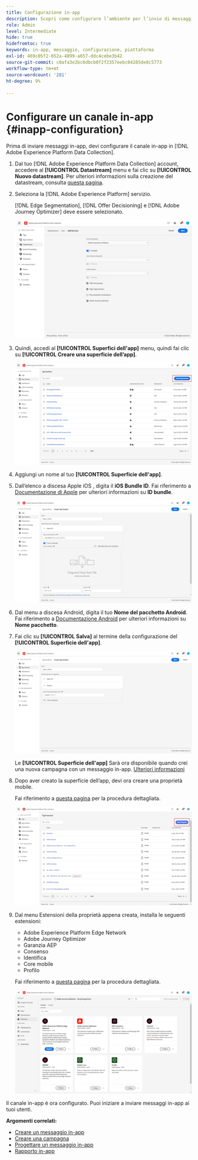 ```yaml
---
title: Configurazione in-app
description: Scopri come configurare l’ambiente per l’invio di messaggi in-app con Journey Optimizer
role: Admin
level: Intermediate
hide: true
hidefromtoc: true
keywords: in-app, messaggio, configurazione, piattaforma
exl-id: 469c05f2-652a-4899-a657-ddc4cebe3b42
source-git-commit: c0afa3e2bc6dbcb0f2f2357eebc04285de8c5773
workflow-type: tm+mt
source-wordcount: '281'
ht-degree: 9%

---
```


# Configurare un canale in-app {#inapp-configuration}

Prima di inviare messaggi in-app, devi configurare il canale in-app in [!DNL Adobe Experience Platform Data Collection].

1. Dal tuo [!DNL Adobe Experience Platform Data Collection] account, accedere al **[!UICONTROL Datastream]** menu e fai clic su **[!UICONTROL Nuovo datastream]**. Per ulteriori informazioni sulla creazione del datastream, consulta [questa pagina](https://aep-sdks.gitbook.io/docs/getting-started/configure-datastreams).

1. Seleziona la [!DNL Adobe Experience Platform] servizio.

   [!DNL Edge Segmentation], [!DNL Offer Decisioning] e [!DNL Adobe Journey Optimizer] deve essere selezionato.

   ![](assets/inapp_config_6.png)

1. Quindi, accedi al **[!UICONTROL Superfici dell&#39;app]** menu, quindi fai clic su **[!UICONTROL Creare una superficie dell’app]**.

   ![](assets/inapp_config_1.png)

1. Aggiungi un nome al tuo **[!UICONTROL Superficie dell&#39;app]**.

1. Dall’elenco a discesa Apple iOS , digita il **iOS Bundle ID**. Fai riferimento a [Documentazione di Apple](https://developer.apple.com/documentation/appstoreconnectapi/bundle_ids) per ulteriori informazioni su **ID bundle**.

   ![](assets/inapp_config_2.png)

1. Dal menu a discesa Android, digita il tuo **Nome del pacchetto Android**. Fai riferimento a [Documentazione Android](https://support.google.com/admob/answer/9972781?hl=en#:~:text=The%20package%20name%20of%20an,supported%20third%2Dparty%20Android%20stores) per ulteriori informazioni su **Nome pacchetto**.

1. Fai clic su **[!UICONTROL Salva]** al termine della configurazione del **[!UICONTROL Superficie dell&#39;app]**.

   ![](assets/inapp_config_3.png)

   Le **[!UICONTROL Superficie dell&#39;app]** Sarà ora disponibile quando crei una nuova campagna con un messaggio in-app. [Ulteriori informazioni](create-in-app.md)

1. Dopo aver creato la superficie dell’app, devi ora creare una proprietà mobile.

   Fai riferimento a [questa pagina](https://experienceleague.adobe.com/docs/experience-platform/tags/admin/companies-and-properties.html#for-mobile) per la procedura dettagliata.

   ![](assets/inapp_config_4.png)

1. Dal menu Estensioni della proprietà appena creata, installa le seguenti estensioni:

   * Adobe Experience Platform Edge Network
   * Adobe Journey Optimizer
   * Garanzia AEP
   * Consenso
   * Identifica
   * Core mobile
   * Profilo

   Fai riferimento a [questa pagina](https://experienceleague.adobe.com/docs/experience-platform/tags/ui/extensions/overview.html?lang=en#add-a-new-extension) per la procedura dettagliata.

   ![](assets/inapp_config_5.png)

Il canale in-app è ora configurato. Puoi iniziare a inviare messaggi in-app ai tuoi utenti.

**Argomenti correlati:**

* [Creare un messaggio in-app](create-in-app.md)
* [Creare una campagna](../campaigns/create-campaign.md)
* [Progettare un messaggio in-app](design-in-app.md)
* [Rapporto in-app](inapp-report.md)
